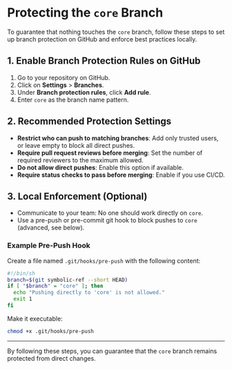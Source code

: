 # Protecting the `core` Branch

To guarantee that nothing touches the `core` branch, follow these steps to set up branch protection on GitHub and enforce best practices locally.

## 1. Enable Branch Protection Rules on GitHub

1. Go to your repository on GitHub.
2. Click on **Settings** > **Branches**.
3. Under **Branch protection rules**, click **Add rule**.
4. Enter `core` as the branch name pattern.

## 2. Recommended Protection Settings

- **Restrict who can push to matching branches**: Add only trusted users, or leave empty to block all direct pushes.
- **Require pull request reviews before merging**: Set the number of required reviewers to the maximum allowed.
- **Do not allow direct pushes**: Enable this option if available.
- **Require status checks to pass before merging**: Enable if you use CI/CD.

## 3. Local Enforcement (Optional)

- Communicate to your team: No one should work directly on `core`.
- Use a pre-push or pre-commit git hook to block pushes to `core` (advanced, see below).

### Example Pre-Push Hook

Create a file named `.git/hooks/pre-push` with the following content:

```sh
#!/bin/sh
branch=$(git symbolic-ref --short HEAD)
if [ "$branch" = "core" ]; then
  echo "Pushing directly to 'core' is not allowed."
  exit 1
fi
```

Make it executable:

```sh
chmod +x .git/hooks/pre-push
```

---

By following these steps, you can guarantee that the `core` branch remains protected from direct changes.
